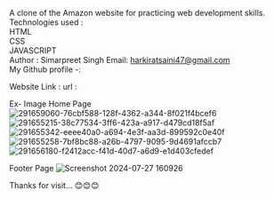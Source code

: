 A clone of the Amazon website for practicing web development skills.<br>
Technologies used :<br>
HTML<br>
CSS<br>
JAVASCRIPT<br>
Author :
Simarpreet Singh
Email: harkiratsaini47@gmail.com<br>
My Github profile -:

Website Link :
url : 

Ex- Image
Home Page
![291659060-76cbf588-128f-4362-a344-8f021f4bcef6](https://github.com/user-attachments/assets/a186b6ce-c318-4ab3-899d-a704a4776db1)![291655215-38c77534-3ff6-423a-a917-d479cd18f5af](https://github.com/user-attachments/assets/b8bc3b96-03cf-415c-a474-b9fd6945789d)![291655342-eeee40a0-a694-4e3f-aa3d-899592c0e40f](https://github.com/user-attachments/assets/07155baf-d2d9-4ac5-9094-53191c5ec192)
![291655258-7bf8bc88-a26b-4797-9095-9d4691afccb7](https://github.com/user-attachments/assets/b4af0e52-8720-482a-bb91-75b8a0728aa7)![291656180-f2412acc-f41d-40d7-a6d9-e1d403cfedef](https://github.com/user-attachments/assets/813e8fad-0eb0-4951-931f-0928bf775cd0)






Footer Page
![Screenshot 2024-07-27 160926](https://github.com/user-attachments/assets/b9687b84-64ac-43e4-b76c-2412e753973f)





Thanks for visit... 😊😊😊
